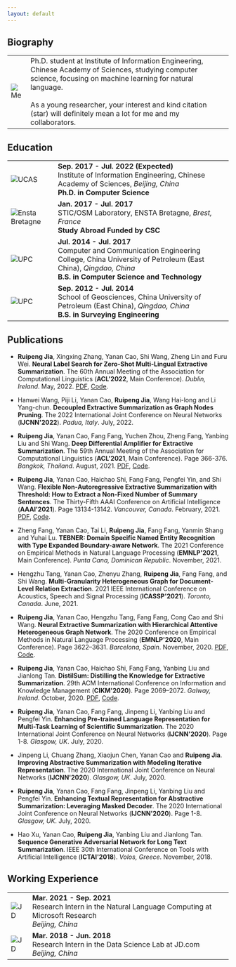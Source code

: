 ```yaml
---
layout: default
---
```


## Biography

|                       |          |
| ----------------------| -------- |
| ![Me](./Logo/Me_2.jpg) | Ph.D. student at Institute of Information Engineering, Chinese Academy of Sciences, studying computer science, focusing on machine learning for natural language. <br> <br> As a young researcher, your interest and kind citation (star) will definitely mean a lot for me and my collaborators. |

## Education

|                                              |          |
| -------------------------------------------- | -------- |
| ![UCAS](./Logo/UCAS.jpeg)                    | **Sep. 2017 - Jul. 2022 (Expected)** <br> Institute of Information Engineering, Chinese Academy of Sciences, *Beijing, China* <br> **Ph.D. in Computer Science** |
| ![Ensta Bretagne](./Logo/Ensta-Bretagne.jpg) | **Jan. 2017 - Jul. 2017** <br> STIC/OSM Laboratory, ENSTA Bretagne, *Brest, France* <br> **Study Abroad Funded by CSC** |
| ![UPC](./Logo/UPC.jpg)                       | **Jul. 2014 - Jul. 2017** <br> Computer and Communication Engineering College, China University of Petroleum (East China), *Qingdao, China* <br> **B.S. in Computer Science and Technology** |
| ![UPC](./Logo/UPC.jpg)                       | **Sep. 2012 - Jul. 2014** <br> School of Geosciences, China University of Petroleum (East China), *Qingdao, China* <br> **B.S. in Surveying Engineering** |

## Publications

- **Ruipeng Jia**, Xingxing Zhang, Yanan Cao, Shi Wang, Zheng Lin and Furu Wei.
  **Neural Label Search for Zero-Shot Multi-Lingual Extractive Summarization**.
  The 60th Annual Meeting of the Association for Computational Linguistics (**ACL'2022**, Main Conference).
  *Dublin, Ireland*. May, 2022.
  [PDF](https://papers.jiaruipeng.com/2022_ACL.pdf), [Code](https://github.com/jiaruipeng1994/Extractive_Summarization).

- Hanwei Wang, Piji Li, Yanan Cao, **Ruipeng Jia**, Wang Hai-long and Li Yang-chun.
  **Decoupled Extractive Summarization as Graph Nodes Pruning**.
  The 2022 International Joint Conference on Neural Networks (**IJCNN'2022**).
  *Padua, Italy*. July, 2022.

- **Ruipeng Jia**, Yanan Cao, Fang Fang, Yuchen Zhou, Zheng Fang, Yanbing Liu and Shi Wang.
  **Deep Differential Amplifier for Extractive Summarization**.
  The 59th Annual Meeting of the Association for Computational Linguistics (**ACL'2021**, Main Conference).
  Page 366-376.
  *Bangkok, Thailand*. August, 2021.
  [PDF](https://papers.jiaruipeng.com/2021_ACL.pdf), [Code](https://github.com/jiaruipeng1994/Extractive_Summarization).

- **Ruipeng Jia**, Yanan Cao, Haichao Shi, Fang Fang, Pengfei Yin, and Shi Wang.
  **Flexible Non-Autoregressive Extractive Summarization with Threshold: How to Extract a Non-Fixed Number of Summary Sentences**.
  The Thirty-Fifth AAAI Conference on Artificial Intelligence (**AAAI'2021**).
  Page 13134-13142.
  *Vancouver, Canada*. February, 2021.
  [PDF](https://papers.jiaruipeng.com/2021_AAAI.pdf), [Code](https://github.com/jiaruipeng1994/Extractive_Summarization).

- Zheng Fang, Yanan Cao, Tai Li, **Ruipeng Jia**, Fang Fang, Yanmin Shang and Yuhai Lu.
  **TEBNER: Domain Specific Named Entity Recognition with Type Expanded Boundary-aware Network**.
  The 2021 Conference on Empirical Methods in Natural Language Processing (**EMNLP'2021**, Main Conference).
  *Punta Cana, Dominican Republic*. November, 2021.

- Hengzhu Tang, Yanan Cao, Zhenyu Zhang, **Ruipeng Jia**, Fang Fang, and Shi Wang.
  **Multi-Granularity Heterogeneous Graph for Document-Level Relation Extraction**.
  2021 IEEE International Conference on Acoustics, Speech and Signal Processing (**ICASSP'2021**).
  *Toronto, Canada*. June, 2021.

- **Ruipeng Jia**, Yanan Cao, Hengzhu Tang, Fang Fang, Cong Cao and Shi Wang.
  **Neural Extractive Summarization with Hierarchical Attentive Heterogeneous Graph Network**.
  The 2020 Conference on Empirical Methods in Natural Language Processing (**EMNLP'2020**, Main Conference).
  Page 3622–3631.
  *Barcelona, Spain*. November, 2020.
  [PDF](https://papers.jiaruipeng.com/2020_EMNLP.pdf), [Code](https://github.com/jiaruipeng1994/Extractive_Summarization).

- **Ruipeng Jia**, Yanan Cao, Haichao Shi, Fang Fang, Yanbing Liu and Jianlong Tan.
  **DistilSum: Distilling the Knowledge for Extractive Summarization**.
  29th ACM International Conference on Information and Knowledge Management (**CIKM'2020**).
  Page 2069–2072.
  *Galway, Ireland*. October, 2020.
  [PDF](https://papers.jiaruipeng.com/2020_CIKM.pdf), [Code](https://github.com/jiaruipeng1994/Extractive_Summarization).

- **Ruipeng Jia**, Yanan Cao, Fang Fang, Jinpeng Li, Yanbing Liu and Pengfei Yin.
  **Enhancing Pre-trained Language Representation for Multi-Task Learning of Scientific Summarization**.
  The 2020 International Joint Conference on Neural Networks (**IJCNN'2020**).
  Page 1-8.
  *Glasgow, UK*. July, 2020.

- Jinpeng Li, Chuang Zhang, Xiaojun Chen, Yanan Cao and **Ruipeng Jia**.
  **Improving Abstractive Summarization with Modeling Iterative Representation**.
  The 2020 International Joint Conference on Neural Networks (**IJCNN'2020**).
  *Glasgow, UK*. July, 2020.

- **Ruipeng Jia**, Yanan Cao, Fang Fang, Jinpeng Li, Yanbing Liu and Pengfei Yin.
  **Enhancing Textual Representation for Abstractive Summarization: Leveraging Masked Decoder**.
  The 2020 International Joint Conference on Neural Networks (**IJCNN'2020**).
  Page 1-8.
  *Glasgow, UK*. July, 2020.

- Hao Xu, Yanan Cao, **Ruipeng Jia**, Yanbing Liu and Jianlong Tan.
  **Sequence Generative Adversarial Network for Long Text Summarization**.
  IEEE 30th International Conference on Tools with Artificial Intelligence (**ICTAI'2018**).
  *Volos, Greece*. November, 2018.

## Working Experience

|                                              |          |
| -------------------------------------------- | -------- |
| ![JD](./Logo/Microsoft.png) | **Mar. 2021 - Sep. 2021** <br> Research Intern in the Natural Language Computing at Microsoft Research <br> *Beijing, China* |
| ![JD](./Logo/JD.png) | **Mar. 2018 - Jun. 2018** <br> Research Intern in the Data Science Lab at JD.com <br> *Beijing, China* |
